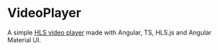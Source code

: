 # VideoPlayer

A simple [HLS video player](https://rightonhana.github.io/hls-player/) made with Angular, TS, HLS.js and Angular Material UI.